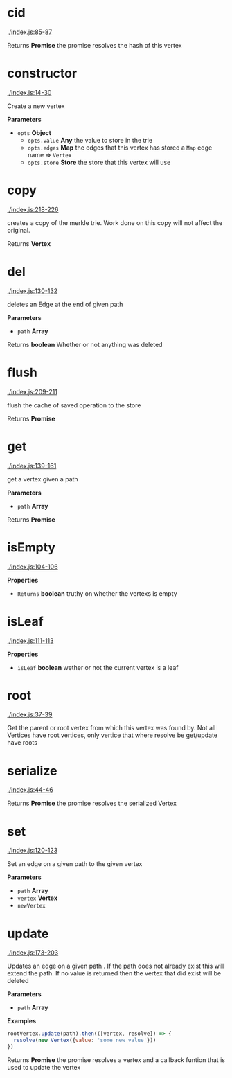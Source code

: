 # cid

[./index.js:85-87](https://github.com/wanderer/merkle-trie/blob/1b13d9d9f007ffe387a12b2faa03896220b2ecda/./index.js#L85-L87 "Source code on GitHub")

Returns **Promise** the promise resolves the hash of this vertex

# constructor

[./index.js:14-30](https://github.com/wanderer/merkle-trie/blob/1b13d9d9f007ffe387a12b2faa03896220b2ecda/./index.js#L14-L30 "Source code on GitHub")

Create a new vertex

**Parameters**

-   `opts` **Object** 
    -   `opts.value` **Any** the value to store in the trie
    -   `opts.edges` **Map** the edges that this vertex has stored a `Map` edge name => `Vertex`
    -   `opts.store` **Store** the store that this vertex will use

# copy

[./index.js:218-226](https://github.com/wanderer/merkle-trie/blob/1b13d9d9f007ffe387a12b2faa03896220b2ecda/./index.js#L218-L226 "Source code on GitHub")

creates a copy of the merkle trie. Work done on this copy will not affect
the original.

Returns **Vertex** 

# del

[./index.js:130-132](https://github.com/wanderer/merkle-trie/blob/1b13d9d9f007ffe387a12b2faa03896220b2ecda/./index.js#L130-L132 "Source code on GitHub")

deletes an Edge at the end of given path

**Parameters**

-   `path` **Array** 

Returns **boolean** Whether or not anything was deleted

# flush

[./index.js:209-211](https://github.com/wanderer/merkle-trie/blob/1b13d9d9f007ffe387a12b2faa03896220b2ecda/./index.js#L209-L211 "Source code on GitHub")

flush the cache of saved operation to the store

Returns **Promise** 

# get

[./index.js:139-161](https://github.com/wanderer/merkle-trie/blob/1b13d9d9f007ffe387a12b2faa03896220b2ecda/./index.js#L139-L161 "Source code on GitHub")

get a vertex given a path

**Parameters**

-   `path` **Array** 

Returns **Promise** 

# isEmpty

[./index.js:104-106](https://github.com/wanderer/merkle-trie/blob/1b13d9d9f007ffe387a12b2faa03896220b2ecda/./index.js#L104-L106 "Source code on GitHub")

**Properties**

-   `Returns` **boolean** truthy on whether the vertexs is empty

# isLeaf

[./index.js:111-113](https://github.com/wanderer/merkle-trie/blob/1b13d9d9f007ffe387a12b2faa03896220b2ecda/./index.js#L111-L113 "Source code on GitHub")

**Properties**

-   `isLeaf` **boolean** wether or not the current vertex is a leaf

# root

[./index.js:37-39](https://github.com/wanderer/merkle-trie/blob/1b13d9d9f007ffe387a12b2faa03896220b2ecda/./index.js#L37-L39 "Source code on GitHub")

Get the parent or root vertex from which this vertex was found by.
Not all Vertices have root vertices, only vertice that where resolve be
get/update have roots

# serialize

[./index.js:44-46](https://github.com/wanderer/merkle-trie/blob/1b13d9d9f007ffe387a12b2faa03896220b2ecda/./index.js#L44-L46 "Source code on GitHub")

Returns **Promise** the promise resolves the serialized Vertex

# set

[./index.js:120-123](https://github.com/wanderer/merkle-trie/blob/1b13d9d9f007ffe387a12b2faa03896220b2ecda/./index.js#L120-L123 "Source code on GitHub")

Set an edge on a given path to the given vertex

**Parameters**

-   `path` **Array** 
-   `vertex` **Vertex** 
-   `newVertex`  

# update

[./index.js:173-203](https://github.com/wanderer/merkle-trie/blob/1b13d9d9f007ffe387a12b2faa03896220b2ecda/./index.js#L173-L203 "Source code on GitHub")

Updates an edge on a given path . If the path does not already exist this
will extend the path. If no value is returned then the vertex that did exist will be deleted

**Parameters**

-   `path` **Array** 

**Examples**

```javascript
rootVertex.update(path).then(([vertex, resolve]) => {
  resolve(new Vertex({value: 'some new value'}))
})
```

Returns **Promise** the promise resolves a vertex and a callback funtion that is used to update the vertex
